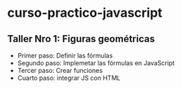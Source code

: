 # curso-practico-javascript

## Taller Nro 1: Figuras geométricas

- Primer paso: Definir las fórmulas
- Segundo paso: Implemetar las fórmulas en JavaScript
- Tercer paso: Crear funciones
- Cuarto paso: integrar JS con HTML
